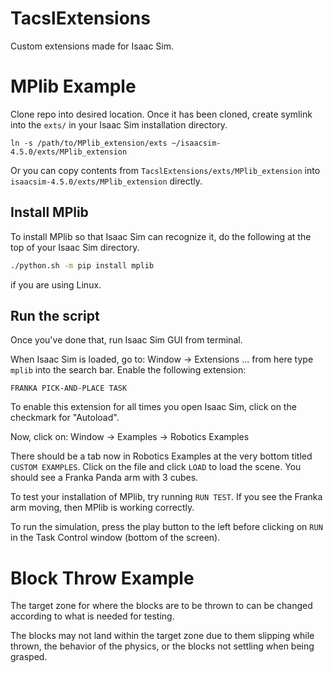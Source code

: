 # TacslExtensions
Custom extensions made for Isaac Sim.
# MPlib Example
Clone repo into desired location. Once it has been cloned, create symlink into the `exts/` in your Isaac Sim installation directory.
```
ln -s /path/to/MPlib_extension/exts ~/isaacsim-4.5.0/exts/MPlib_extension
```
Or you can copy contents from `TacslExtensions/exts/MPlib_extension` into `isaacsim-4.5.0/exts/MPlib_extension` directly.

## Install MPlib
To install MPlib so that Isaac Sim can recognize it, do the following at the top of your Isaac Sim directory.
```bash
./python.sh -m pip install mplib
```
if you are using Linux.

## Run the script
Once you've done that, run Isaac Sim GUI from terminal.

When Isaac Sim is loaded, go to:
Window -> Extensions ... from here type `mplib` into the search bar. Enable the following extension:
```
FRANKA PICK-AND-PLACE TASK  
```
To enable this extension for all times you open Isaac Sim, click on the checkmark for "Autoload".

Now, click on:
Window -> Examples -> Robotics Examples

There should be a tab now in Robotics Examples at the very bottom titled `CUSTOM EXAMPLES`. Click on the file and click `LOAD` to load the scene. You should see a Franka Panda arm with 3 cubes.

To test your installation of MPlib, try running `RUN TEST`. If you see the Franka arm moving, then MPlib is working correctly.

To run the simulation, press the play button to the left before clicking on `RUN` in the Task Control window (bottom of the screen).

# Block Throw Example
The target zone for where the blocks are to be thrown to can be changed according to what is needed for testing.

The blocks may not land within the target zone due to them slipping while thrown, the behavior of the physics, or the blocks not settling when being grasped.
